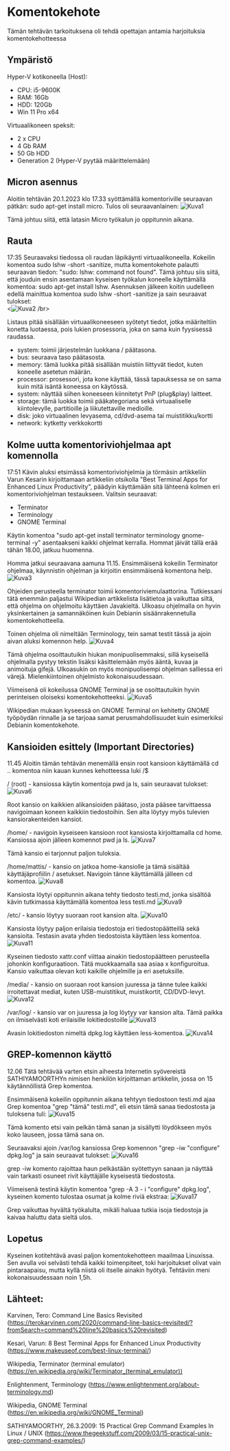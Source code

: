 # Komentokehote
Tämän tehtävän tarkoituksena oli tehdä opettajan antamia harjoituksia komentokehotteessa

## Ympäristö

Hyper-V kotikoneella (Host):
- CPU: i5-9600K
- RAM: 16Gb
- HDD: 120Gb
- Win 11 Pro x64

Virtuaalikoneen speksit:
- 2 x CPU
- 4 Gb RAM
- 50 Gb HDD
- Generation 2 (Hyper-V pyytää määrittelemään)

## Micron asennus
Aloitin tehtävän 20.1.2023 klo 17.33 syöttämällä komentoriville seuraavan pätkän: sudo apt-get install micro.
Tulos oli seuraavanlainen:
![Kuva1](https://user-images.githubusercontent.com/122887740/213863049-2c372e43-66ab-4436-87d7-c7e7f9cae2b0.png)

Tämä johtuu siitä, että latasin Micro työkalun jo oppitunnin aikana.


## Rauta
17:35
Seuraavaksi tiedossa oli raudan läpikäynti virtuaalikoneella. Kokeilin komentoa sudo lshw -short -sanitize, mutta komentokehote palautti seuraavan tiedon: "sudo: lshw: command not found". Tämä johtuu siis siitä, että jouduin ensin asentamaan kyseisen työkalun koneelle käyttämällä komentoa: sudo apt-get install lshw.
Asennuksen jälkeen koitin uudelleen edellä mainittua komentoa sudo lshw -short -sanitize ja sain seuraavat tulokset: </br>
<![Kuva2](https://user-images.githubusercontent.com/122887740/213863079-0555d014-e513-426b-ab37-d392de00d9a4.png) /br>

Listaus pitää sisällään virtuaalikoneeseen syötetyt tiedot, jotka määriteltiin konetta luotaessa, pois lukien prosessoria, joka on sama kuin fyysisessä raudassa.
- system: toimii järjestelmän luokkana / päätasona.
- bus: seuraava taso päätasosta.
- memory: tämä luokka pitää sisällään muistiin liittyvät tiedot, kuten koneelle asetetun määrän.
- processor: prosessori, jota kone käyttää, tässä tapauksessa se on sama kuin mitä isäntä koneessa on käytössä.
- system: näyttää siihen koneeseen kiinnitetyt PnP (plug&play) laitteet.
- storage: tämä luokka toimii pääkategoriana sekä virtuaaliselle kiintolevylle, partitioille ja liikutettaville medioille.
- disk: joko virtuaalinen levyasema, cd/dvd-asema tai muistitikku/kortti
- network: kytketty verkkokortti


## Kolme uutta komentoriviohjelmaa apt komennolla
17:51
Kävin aluksi etsimässä komentoriviohjelmia ja törmäsin artikkeliin Varun Kesarin kirjoittamaan artikkeliin otsikolla "Best Terminal Apps for Enhanced Linux Productivity", päädyin käyttämään sitä lähteenä kolmen eri komentoriviohjelman testaukseen. Valitsin seuraavat:
- Terminator
- Terminology
- GNOME Terminal

Käytin komentoa "sudo apt-get install terminator terminology gnome-terminal -y" asentaakseni kaikki ohjelmat kerralla. Hommat jäivät tällä erää tähän 18.00, jatkuu huomenna.

Homma jatkui seuraavana aamuna 11.15.
Ensimmäisenä kokeilin Terminator ohjelmaa, käynnistin ohjelman ja kirjoitin ensimmäisenä komentona help.
![Kuva3](https://user-images.githubusercontent.com/122887740/213863089-946de6a4-d140-4796-a8d6-9a867c2736cd.png) </br>


Ohjeiden perusteella terminator toimii komentoriviemulaattorina. Tutkiessani tätä enemmän paljastui Wikipedian artikkelista lisätietoa ja vaikuttaa siltä, että ohjelma on ohjelmoitu käyttäen Javakieltä. Ulkoasu ohjelmalla on hyvin yksinkertainen ja samannäköinen kuin Debianin sisäänrakennetulla komentokehotteella.

Toinen ohjelma oli nimeltään Terminology, tein samat testit tässä ja ajoin aivan aluksi komennon help.
![Kuva4](https://user-images.githubusercontent.com/122887740/213863099-28c7ef10-51bc-4b98-9246-418d0e9150ea.png) </br>


Tämä ohjelma osoittautuikin hiukan monipuolisemmaksi, sillä kyseisellä ohjelmalla pystyy tekstin lisäksi käsittelemään myös ääntä, kuvaa ja animoituja gifejä.
Ulkoasukin on myös monipuolisempi ohjelman salliessa eri värejä. Mielenkiintoinen ohjelmisto kokonaisuudessaan.

Viimeisenä oli kokeilussa GNOME Terminal ja se osoittautuikin hyvin perinteisen oloiseksi komentokehotteeksi.
![Kuva5](https://user-images.githubusercontent.com/122887740/213863108-d069852d-6365-4ea3-82ea-f37c349b55ad.png) </br>


Wikipedian mukaan kyseessä on GNOME Terminal on kehitetty GNOME työpöydän rinnalle ja se tarjoaa samat perusmahdollisuudet kuin esimerkiksi Debianin komentokehote.



## Kansioiden esittely (Important Directories)
11.45
Aloitin tämän tehtävän menemällä ensin root kansioon käyttämällä cd .. komentoa niin kauan kunnes kehotteessa luki /$

/ (root) - kansiossa käytin komentoja pwd ja ls, sain seuraavat tulokset:
![Kuva6](https://user-images.githubusercontent.com/122887740/213863118-fa60e93f-5943-49de-8389-2483429e2198.png) </br>

Root kansio on kaikkien alikansioiden päätaso, josta pääsee tarvittaessa navigoimaan koneen kaikkiin tiedostoihin. Sen alta löytyy myös tulevien kansiorakenteiden kansiot.

/home/ - navigoin kyseiseen kansioon root kansiosta kirjoittamalla cd home. Kansiossa ajoin jälleen komennot pwd ja ls.
![Kuva7](https://user-images.githubusercontent.com/122887740/213863126-c236c647-e6fa-4a24-a18b-7b4ef882ed34.png) </br>

Tämä kansio ei tarjonnut paljon tuloksia.

/home/mattis/ - kansio on jatkoa home-kansiolle ja tämä sisältää käyttäjäprofiilin / asetukset. Navigoin tänne käyttämällä jälleen cd komentoa.
![Kuva8](https://user-images.githubusercontent.com/122887740/213863198-f80198c5-158d-4a1b-8b3f-4423b3335f95.png) </br>

Kansiosta löytyi oppitunnin aikana tehty tiedosto testi.md, jonka sisältöä kävin tutkimassa käyttämällä komentoa less testi.md
![Kuva9](https://user-images.githubusercontent.com/122887740/213863205-ea874ee9-f09a-4a27-a7e7-0dd610a175ff.png) </br>

/etc/ - kansio löytyy suoraan root kansion alta.
![Kuva10](https://user-images.githubusercontent.com/122887740/213863221-cd10be23-4180-4a4b-8747-dacb6f4a9dbc.png) </br>

Kansiosta löytyy paljon erilaisia tiedostoja eri tiedostopäätteillä sekä kansioita. Testasin avata yhden tiedostoista käyttäen less komentoa.
![Kuva11](https://user-images.githubusercontent.com/122887740/213863238-bf78cd75-cbd1-4095-b27d-dd35069ce6a6.png) </br>

Kyseinen tiedosto xattr.conf viittaa ainakin tiedostopäätteen perusteella johonkin konfiguraatioon. Tätä muokkaamalla saa asiaa x konfiguroitua.
Kansio vaikuttaa olevan koti kaikille ohjelmille ja eri asetuksille.

/media/ - kansio on suoraan root kansion juuressa ja tänne tulee kaikki irroitettavat mediat, kuten USB-muistitikut, muistikortit, CD/DVD-levyt.
![Kuva12](https://user-images.githubusercontent.com/122887740/213863250-c4e4cedf-41ca-4feb-ba53-cd032f088bb9.png) </br>


/var/log/ - kansio var on juuressa ja log löytyy var kansion alta. Tämä paikka on ilmiselvästi koti erilaisille lokitiedostoille
![Kuva13](https://user-images.githubusercontent.com/122887740/213863264-ec98c676-9ecd-4b67-9b38-81271cefd900.png) </br>

Avasin lokitiedoston nimeltä dpkg.log käyttäen less-komentoa.
![Kuva14](https://user-images.githubusercontent.com/122887740/213863271-bfaeb0cf-2aa1-40af-93e2-61e947405cda.png) </br>


## GREP-komennon käyttö
12.06
Tätä tehtävää varten etsin aiheesta Internetin syövereistä SATHIYAMOORTHYn nimisen henkilön kirjoittaman artikkelin, jossa on 15 käytännöllistä Grep komentoa. 

Ensimmäisenä kokeilin oppitunnin aikana tehtyyn tiedostoon testi.md ajaa Grep komentoa "grep "tämä" testi.md", eli etsin tämä sanaa tiedostosta ja tuloksena tuli:
![Kuva15](https://user-images.githubusercontent.com/122887740/213863279-3fe74576-1059-43a0-9921-a621ff5c9ad2.png) </br>


Tämä komento etsi vain pelkän tämä sanan ja sisällytti löydökseen myös koko lauseen, jossa tämä sana on.

Seuraavaksi ajoin /var/log kansiossa Grep komennon "grep -iw "configure" dpkg.log" ja sain seuraavat tulokset:
![Kuva16](https://user-images.githubusercontent.com/122887740/213863283-57f8102d-7be6-4b28-b7fa-b51f821603ef.png) </br>


grep -iw komento rajoittaa haun pelkästään syötettyyn sanaan ja näyttää vain tarkasti osuneet rivit käyttäjälle kyseisestä tiedostosta.

Viimeisenä testinä käytin komentoa "grep -A 3 - i "configure" dpkg.log", kyseinen komento tulostaa osumat ja kolme riviä ekstraa:
![Kuva17](https://user-images.githubusercontent.com/122887740/213863285-f437cd02-cfbc-4124-9208-401d8c8bb899.png) </br>


Grep vaikuttaa hyvältä työkalulta, mikäli haluaa tutkia isoja tiedostoja ja kaivaa haluttu data sieltä ulos.

## Lopetus
Kyseinen kotitehtävä avasi paljon komentokehotteen maailmaa Linuxissa. Sen avulla voi selvästi tehdä kaikki toimenpiteet, toki harjoitukset olivat vain pintaraapaisu, mutta kyllä niistä oli itselle ainakin hyötyä. Tehtäviin meni kokonaisuudessaan noin 1,5h.

## Lähteet:

Karvinen, Tero: Command Line Basics Revisited
(https://terokarvinen.com/2020/command-line-basics-revisited/?fromSearch=command%20line%20basics%20revisited)

Kesari, Varun: 8 Best Terminal Apps for Enhanced Linux Productivity
(https://www.makeuseof.com/best-linux-terminal/)

Wikipedia, Terminator (terminal emulator)
(https://en.wikipedia.org/wiki/Terminator_(terminal_emulator))

Enlightenment, Terminology
(https://www.enlightenment.org/about-terminology.md)

Wikipedia, GNOME Terminal
(https://en.wikipedia.org/wiki/GNOME_Terminal)

SATHIYAMOORTHY, 26.3.2009: 15 Practical Grep Command Examples In Linux / UNIX
(https://www.thegeekstuff.com/2009/03/15-practical-unix-grep-command-examples/)
